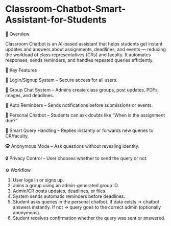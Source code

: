# Classroom-Chatbot-Smart-Assistant-for-Students

🧠 Overview

Classroom Chatbot is an AI-based assistant that helps students get instant updates and answers about assignments, deadlines, and events — reducing the workload of class representatives (CRs) and faculty. It automates responses, sends reminders, and handles repeated queries efficiently.

🌟 Key Features

🔐 Login/Signup System – Secure access for all users.

👥 Group Chat System – Admins create class groups, post updates, PDFs, images, and deadlines.

🔔 Auto Reminders – Sends notifications before submissions or events.

💬 Personal Chatbot – Students can ask doubts like “When is the assignment due?”

🧭 Smart Query Handling – Replies instantly or forwards new queries to CR/faculty.

🕵 Anonymous Mode – Ask questions without revealing identity.

🔒 Privacy Control – User chooses whether to send the query or not.

⚙ Workflow

1. User logs in or signs up.
2. Joins a group using an admin-generated group ID.
3. Admin/CR posts updates, deadlines, or files.
4. System sends automatic reminders before deadlines.
5. Student asks queries in the personal chatbot.
    If data exists → chatbot answers instantly.
    If not → query goes to the correct admin (optionally anonymous).
6. Student receives confirmation whether the query was sent or answered.






